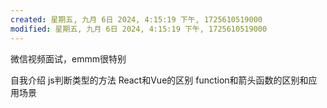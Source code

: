 ```yaml
---
created: 星期五, 九月 6日 2024, 4:15:19 下午, 1725610519000
modified: 星期五, 九月 6日 2024, 4:15:19 下午, 1725610519000
---
```


微信视频面试，emmm很特别

自我介绍
js判断类型的方法
React和Vue的区别
function和箭头函数的区别和应用场景
